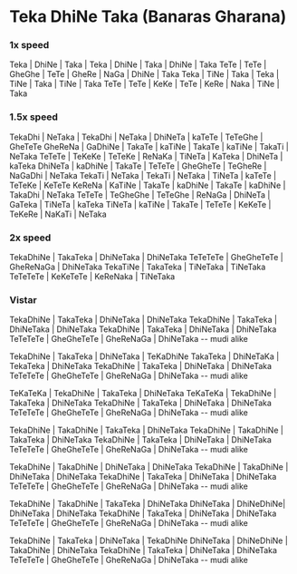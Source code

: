 # Teka DhiNe Taka (Banaras Gharana)

### 1x speed

Teka | DhiNe | Taka | Teka | DhiNe | Taka | DhiNe | Taka
TeTe | TeTe | GheGhe | TeTe | GheRe | NaGa | DhiNe | Taka
Teka | TiNe | Taka | Teka | TiNe | Taka | TiNe | Taka
TeTe | TeTe | KeKe | TeTe | KeRe | Naka | TiNe | Taka

### 1.5x speed

TekaDhi | NeTaka | TekaDhi | NeTaka | DhiNeTa | kaTeTe | TeTeGhe | GheTeTe
GheReNa | GaDhiNe | TakaTe | kaTiNe | TakaTe | kaTiNe | TakaTi | NeTaka
TeTeTe | TeKeKe | TeTeKe | ReNaKa | TiNeTa | KaTeka | DhiNeTa | kaTeka
DhiNeTa | kaDhiNe | TakaTe | TeTeTe | GheGheTe | TeGheRe | NaGaDhi | NeTaka
TekaTi | NeTaka | TekaTi | NeTaka | TiNeTa | kaTeTe | TeTeKe | KeTeTe
KeReNa | KaTiNe | TakaTe | kaDhiNe | TakaTe | kaDhiNe | TakaDhi | NeTaka
TeTeTe | TeGheGhe | TeTeGhe | ReNaGa | DhiNeTa | GaTeka | TiNeTa | kaTeka
TiNeTa | kaTiNe | TakaTe | TeTeTe | KeKeTe | TeKeRe | NaKaTi | NeTaka

### 2x speed

TekaDhiNe | TakaTeka | DhiNeTaka | DhiNeTaka
TeTeTeTe | GheGheTeTe | GheReNaGa | DhiNeTaka
TekaTiNe | TakaTeka | TiNeTaka | TiNeTaka
TeTeTeTe | KeKeTeTe | KeReNaka | TiNeTaka

### Vistar

TekaDhiNe | TakaTeka | DhiNeTaka | DhiNeTaka
TekaDhiNe | TakaTeka | DhiNeTaka | DhiNeTaka
TekaDhiNe | TakaTeka | DhiNeTaka | DhiNeTaka
TeTeTeTe | GheGheTeTe | GheReNaGa | DhiNeTaka
-- mudi alike

TekaDhiNe | TakaTeka | DhiNeTaka | TeKaDhiNe
TakaTeka | DhiNeTaKa | TekaTeka | DhiNeTaka
TekaDhiNe | TakaTeka | DhiNeTaka | DhiNeTaka
TeTeTeTe | GheGheTeTe | GheReNaGa | DhiNeTaka
-- mudi alike

TeKaTeKa | TekaDhiNe | TakaTeka | DhiNeTaka
TeKaTeKa | TekaDhiNe | TakaTeka | DhiNeTaka
TekaDhiNe | TakaTeka | DhiNeTaka | DhiNeTaka
TeTeTeTe | GheGheTeTe | GheReNaGa | DhiNeTaka
-- mudi alike

TekaDhiNe | TakaDhiNe | TakaTeka | DhiNeTaka
TekaDhiNe | TakaDhiNe | TakaTeka | DhiNeTaka
TekaDhiNe | TakaTeka | DhiNeTaka | DhiNeTaka
TeTeTeTe | GheGheTeTe | GheReNaGa | DhiNeTaka
-- mudi alike

TekaDhiNe | TakaDhiNe | DhiNeTaka | DhiNeTaka
TekaDhiNe | TakaDhiNe | DhiNeTaka | DhiNeTaka
TekaDhiNe | TakaTeka | DhiNeTaka | DhiNeTaka
TeTeTeTe | GheGheTeTe | GheReNaGa | DhiNeTaka
-- mudi alike

TekaDhiNe | TakaDhiNe | TakaTeka | DhiNeTaka
DhiNeTaka | DhiNeDhiNe| DhiNeTaka | DhiNeTaka
TekaDhiNe | TakaTeka | DhiNeTaka | DhiNeTaka
TeTeTeTe | GheGheTeTe | GheReNaGa | DhiNeTaka
-- mudi alike

TekaDhiNe | TakaTeka | DhiNeTaka | TekaDhiNe
DhiNeTaka | DhiNeDhiNe | TakaDhiNe | DhiNeTaka
TekaDhiNe | TakaTeka | DhiNeTaka | DhiNeTaka
TeTeTeTe | GheGheTeTe | GheReNaGa | DhiNeTaka
-- mudi alike





